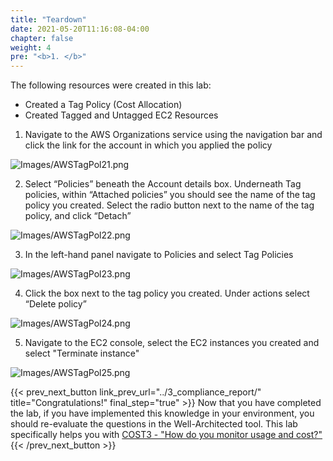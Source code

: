 ```yaml
---
title: "Teardown"
date: 2021-05-20T11:16:08-04:00
chapter: false
weight: 4
pre: "<b>1. </b>"
---
```


The following resources were created in this lab:
- Created a Tag Policy (Cost Allocation)
- Created Tagged and Untagged EC2 Resources


1. Navigate to the AWS Organizations service using the navigation bar and click the link for the account in which you applied the policy

![Images/AWSTagPol21.png](/Cost/100_8_Tag_Policies/Images/AWSTagPol21.png)

2. Select “Policies” beneath the Account details box. Underneath Tag policies, within “Attached policies” you should see the name of the tag policy you created. Select the radio button next to the name of the tag policy, and click “Detach”

![Images/AWSTagPol22.png](/Cost/100_8_Tag_Policies/Images/AWSTagPol22.png)

3. In the left-hand panel navigate to Policies and select Tag Policies

![Images/AWSTagPol23.png](/Cost/100_8_Tag_Policies/Images/AWSTagPol23.png)

4. Click the box next to the tag policy you created. Under actions select “Delete policy”

![Images/AWSTagPol24.png](/Cost/100_8_Tag_Policies/Images/AWSTagPol24.png)

5. Navigate to the EC2 console, select the EC2 instances you created and select "Terminate instance"

![Images/AWSTagPol25.png](/Cost/100_8_Tag_Policies/Images/AWSTagPol25.png)

{{< prev_next_button link_prev_url="../3_compliance_report/"  title="Congratulations!" final_step="true" >}}
Now that you have completed the lab, if you have implemented this knowledge in your environment,
you should re-evaluate the questions in the Well-Architected tool. This lab specifically helps you with
[COST3 - "How do you monitor usage and cost?"](https://docs.aws.amazon.com/wellarchitected/latest/framework/a-expenditure-and-usage-awareness.html)
{{< /prev_next_button >}}
